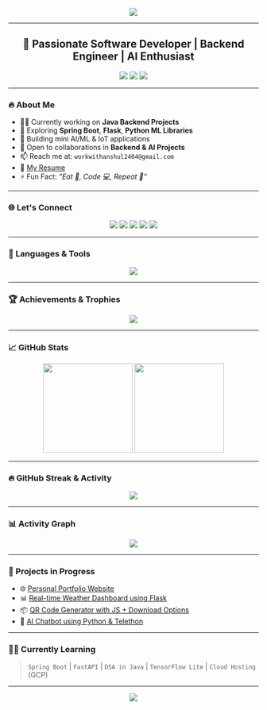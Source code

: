 <!-- Profile Typing Animation -->
<p align="center">
  <img src="https://readme-typing-svg.herokuapp.com?font=Fira+Code&weight=500&size=24&pause=1000&color=36BCF7&center=true&vCenter=true&width=800&lines=👋+Hi+there%2C+I'm+Anshul+from+India!;🌐+AI+%7C+IoT+%7C+Web+Development+Explorer;🚀+Java+%7C+Python+%7C+Open+Source+Contributor;📈+Always+Learning+New+Things!+💡">
</p>

---

<h2 align="center">🚀 Passionate Software Developer | Backend Engineer | AI Enthusiast</h2>

<p align="center">
  <img src="https://komarev.com/ghpvc/?username=tech-with-anshul&label=Profile+Views&color=brightgreen&style=flat-square" />
  <img src="https://img.shields.io/github/followers/tech-with-anshul?label=Followers&style=flat-square&logo=github" />
  <img src="https://img.shields.io/github/stars/tech-with-anshul?style=flat-square&logo=github&label=Stars" />
</p>

---

### 🔥 About Me

- 👨‍💻 Currently working on **Java Backend Projects**
- 🌱 Exploring **Spring Boot**, **Flask**, **Python ML Libraries**
- 🧠 Building mini AI/ML & IoT applications
- 🤝 Open to collaborations in **Backend & AI Projects**
- 📫 Reach me at: `workwithanshul2404@gmail.com`
- 📄 [My Resume](https://drive.google.com/file/d/1TLr0D6XbGXA33Mpnom_mwZoN42PZDhnR/view?usp=drive_link)
- ⚡ Fun Fact: _“Eat 🍜, Code 💻, Repeat 🔁”_

---

### 🌐 Let's Connect

<p align="center">
  <a href="https://www.linkedin.com/in/anshultech1/"><img src="https://img.shields.io/badge/-LinkedIn-blue?style=for-the-badge&logo=Linkedin&logoColor=white"/></a>
  <a href="https://twitter.com/techwithanshul"><img src="https://img.shields.io/badge/-Twitter-1DA1F2?style=for-the-badge&logo=twitter&logoColor=white"/></a>
  <a href="https://instagram.com/_inner.sloth_"><img src="https://img.shields.io/badge/-Instagram-E4405F?style=for-the-badge&logo=instagram&logoColor=white"/></a>
  <a href="mailto:workwithanshul2404@gmail.com"><img src="https://img.shields.io/badge/-Gmail-D14836?style=for-the-badge&logo=gmail&logoColor=white"/></a>
  <a href="https://www.youtube.com"><img src="https://img.shields.io/badge/-YouTube-FF0000?style=for-the-badge&logo=youtube&logoColor=white"/></a>
</p>

---

### 🧰 Languages & Tools

<p align="center">
  <img src="https://skillicons.dev/icons?i=java,python,js,html,css,react,nodejs,express,mongodb,mysql,arduino,bootstrap,tailwind,angular,git,github,flask,django,firebase,tensorflow,pytorch,seaborn,pandas,opencv,vscode" />
</p>

---

### 🏆 Achievements & Trophies

<p align="center">
  <img src="https://github-profile-trophy.vercel.app/?username=tech-with-anshul&theme=gruvbox&row=1&column=7" />
</p>

---

### 📈 GitHub Stats

<p align="center">
  <img src="https://github-readme-stats.vercel.app/api?username=tech-with-anshul&show_icons=true&theme=tokyonight&hide_border=true" height="180px" />
  <img src="https://github-readme-stats.vercel.app/api/top-langs/?username=tech-with-anshul&layout=compact&theme=tokyonight&hide_border=true" height="180px" />
</p>

---

### 🔥 GitHub Streak & Activity

<p align="center">
  <img src="https://streak-stats.demolab.com/?user=tech-with-anshul&theme=highcontrast&hide_border=true" />
</p>

---

### 📊 Activity Graph

<p align="center">
  <img src="https://github-readme-activity-graph.vercel.app/graph?username=tech-with-anshul&theme=react-dark&area=true&hide_border=true" />
</p>

---

### 🚀 Projects in Progress

- 🌐 [Personal Portfolio Website](https://github.com/tech-with-anshul/portfolio)
- 📊 [Real-time Weather Dashboard using Flask](#)
- 📦 [QR Code Generator with JS + Download Options](#)
- 🤖 [AI Chatbot using Python & Telethon](#)

---

### 🧑‍🎓 Currently Learning

> `Spring Boot` | `FastAPI` | `DSA in Java` | `TensorFlow Lite` | `Cloud Hosting` (GCP)

---

<p align="center">
  <img src="https://capsule-render.vercel.app/api?type=waving&height=120&color=gradient&text=Thanks+for+visiting!&fontAlign=center&fontAlignY=40&desc=Keep+Learning,+Keep+Building!&descAlignY=60&animation=fadeIn" />
</p>
